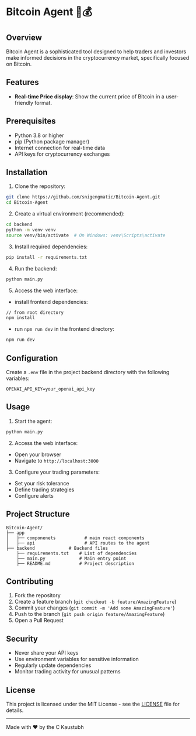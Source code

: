 # Bitcoin Agent 🤖💰

## Overview

Bitcoin Agent is a sophisticated tool designed to help traders and investors make informed decisions in the cryptocurrency market, specifically focused on Bitcoin. 

## Features

- **Real-time Price display**: Show the current price of Bitcoin in a user-friendly format.

## Prerequisites

- Python 3.8 or higher
- pip (Python package manager)
- Internet connection for real-time data
- API keys for cryptocurrency exchanges 

## Installation

1. Clone the repository:
```bash
git clone https://github.com/snigengmatic/Bitcoin-Agent.git
cd Bitcoin-Agent
```

2. Create a virtual environment (recommended):
```bash
cd backend
python -m venv venv
source venv/bin/activate  # On Windows: venv\Scripts\activate
```

3. Install required dependencies:
```bash
pip install -r requirements.txt
```

4. Run the backend:
```bash
python main.py
```

5. Access the web interface:
- install frontend dependencies:
```bash
// from root directory
npm install
```
- run `npm run dev` in the frontend directory:
```bash
npm run dev
```

## Configuration

Create a `.env` file in the project backend directory with the following variables:
```
OPENAI_API_KEY=your_openai_api_key
```

## Usage

1. Start the agent:
```bash
python main.py
```

2. Access the web interface:
- Open your browser
- Navigate to `http://localhost:3000`

3. Configure your trading parameters:
- Set your risk tolerance
- Define trading strategies
- Configure alerts

## Project Structure

```
Bitcoin-Agent/
├── app     
│   ├── componenets           # main react components
│   ├── api                   # API routes to the agent
├── backend             # Backend files
    ├── requirements.txt    # List of dependencies
    ├── main.py             # Main entry point
    ├── README.md           # Project description
```

## Contributing

1. Fork the repository
2. Create a feature branch (`git checkout -b feature/AmazingFeature`)
3. Commit your changes (`git commit -m 'Add some AmazingFeature'`)
4. Push to the branch (`git push origin feature/AmazingFeature`)
5. Open a Pull Request


## Security

- Never share your API keys
- Use environment variables for sensitive information
- Regularly update dependencies
- Monitor trading activity for unusual patterns


## License

This project is licensed under the MIT License - see the [LICENSE](LICENSE) file for details.

---

Made with ❤️ by the C Kaustubh
